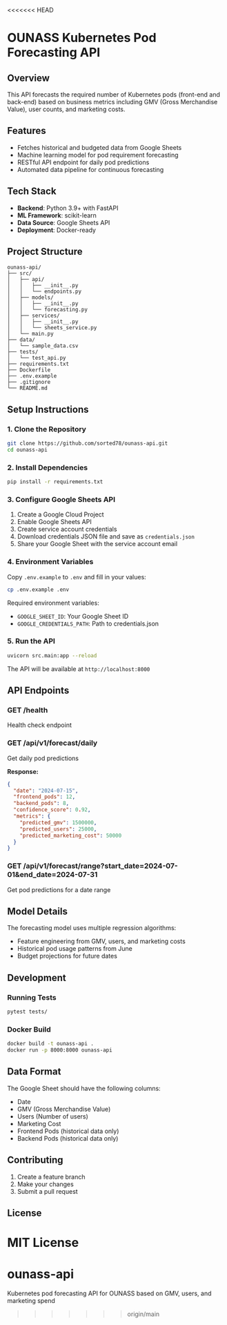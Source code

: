 <<<<<<< HEAD
# OUNASS Kubernetes Pod Forecasting API

## Overview
This API forecasts the required number of Kubernetes pods (front-end and back-end) based on business metrics including GMV (Gross Merchandise Value), user counts, and marketing costs.

## Features
- Fetches historical and budgeted data from Google Sheets
- Machine learning model for pod requirement forecasting
- RESTful API endpoint for daily pod predictions
- Automated data pipeline for continuous forecasting

## Tech Stack
- **Backend**: Python 3.9+ with FastAPI
- **ML Framework**: scikit-learn
- **Data Source**: Google Sheets API
- **Deployment**: Docker-ready

## Project Structure
```
ounass-api/
├── src/
│   ├── api/
│   │   ├── __init__.py
│   │   └── endpoints.py
│   ├── models/
│   │   ├── __init__.py
│   │   └── forecasting.py
│   ├── services/
│   │   ├── __init__.py
│   │   └── sheets_service.py
│   └── main.py
├── data/
│   └── sample_data.csv
├── tests/
│   └── test_api.py
├── requirements.txt
├── Dockerfile
├── .env.example
├── .gitignore
└── README.md
```

## Setup Instructions

### 1. Clone the Repository
```bash
git clone https://github.com/sorted78/ounass-api.git
cd ounass-api
```

### 2. Install Dependencies
```bash
pip install -r requirements.txt
```

### 3. Configure Google Sheets API
1. Create a Google Cloud Project
2. Enable Google Sheets API
3. Create service account credentials
4. Download credentials JSON file and save as `credentials.json`
5. Share your Google Sheet with the service account email

### 4. Environment Variables
Copy `.env.example` to `.env` and fill in your values:
```bash
cp .env.example .env
```

Required environment variables:
- `GOOGLE_SHEET_ID`: Your Google Sheet ID
- `GOOGLE_CREDENTIALS_PATH`: Path to credentials.json

### 5. Run the API
```bash
uvicorn src.main:app --reload
```

The API will be available at `http://localhost:8000`

## API Endpoints

### GET /health
Health check endpoint

### GET /api/v1/forecast/daily
Get daily pod predictions

**Response:**
```json
{
  "date": "2024-07-15",
  "frontend_pods": 12,
  "backend_pods": 8,
  "confidence_score": 0.92,
  "metrics": {
    "predicted_gmv": 1500000,
    "predicted_users": 25000,
    "predicted_marketing_cost": 50000
  }
}
```

### GET /api/v1/forecast/range?start_date=2024-07-01&end_date=2024-07-31
Get pod predictions for a date range

## Model Details
The forecasting model uses multiple regression algorithms:
- Feature engineering from GMV, users, and marketing costs
- Historical pod usage patterns from June
- Budget projections for future dates

## Development

### Running Tests
```bash
pytest tests/
```

### Docker Build
```bash
docker build -t ounass-api .
docker run -p 8000:8000 ounass-api
```

## Data Format
The Google Sheet should have the following columns:
- Date
- GMV (Gross Merchandise Value)
- Users (Number of users)
- Marketing Cost
- Frontend Pods (historical data only)
- Backend Pods (historical data only)

## Contributing
1. Create a feature branch
2. Make your changes
3. Submit a pull request

## License
MIT License
=======
# ounass-api
Kubernetes pod forecasting API for OUNASS based on GMV, users, and marketing spend
>>>>>>> origin/main
